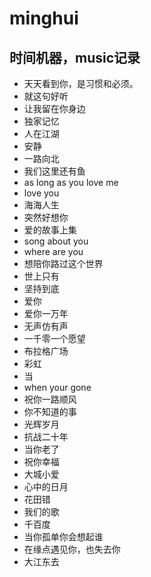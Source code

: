 # minghui
## 时间机器，music记录
 - 天天看到你，是习惯和必须。
 - 就这句好听
 - 让我留在你身边
 - 独家记忆
 - 人在江湖
 - 安静
 - 一路向北
 - 我们这里还有鱼
 - as long as you love me
 - love you
 - 海海人生
 - 突然好想你
 - 爱的故事上集
 - song about you
 - where are you
 - 想陪你路过这个世界
 - 世上只有
 - 坚持到底
 - 爱你
 - 爱你一万年
 - 无声仿有声
 - 一千零一个愿望
 - 布拉格广场
 - 彩虹
 - 当
 - when your gone
 - 祝你一路顺风
 - 你不知道的事
 - 光辉岁月
 - 抗战二十年 
 - 当你老了
 - 祝你幸福
 - 大城小爱
 - 心中的日月
 - 花田错
 - 我们的歌
 - 千百度
 - 当你孤单你会想起谁
 - 在缘点遇见你，也失去你
 - 大江东去
